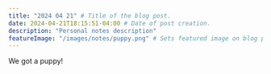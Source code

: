 ```yaml
---
title: "2024 04 21" # Title of the blog post.
date: 2024-04-21T18:15:51-04:00 # Date of post creation.
description: "Personal notes description"
featureImage: "/images/notes/puppy.png" # Sets featured image on blog post.
---
```


We got a puppy!